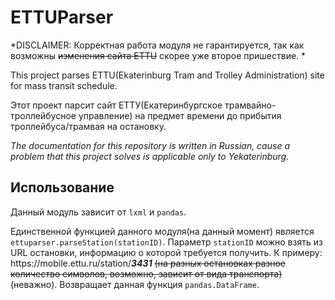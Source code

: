 # ETTUParser

*DISCLAIMER: Корректная работа модуля не гарантируется, так как возможны ~~изменения сайта ETTU~~ скорее уже второе пришествие. *

This project parses ETTU(Ekaterinburg Tram and Trolley Administration) site for mass transit schedule. 

Этот проект парсит сайт ЕТТУ(Екатеринбургское трамвайно-троллейбусное управление) на предмет времени до прибытия троллейбуса/трамвая на остановку.

*The documentation for this repository is written in Russian, cause a problem that this project solves is applicable only to Yekaterinburg.*

## Использование
Данный модуль зависит от `lxml` и `pandas`.

Единственной функцией данного модуля(на данный момент) является `ettuparser.parseStation(stationID)`. Параметр `stationID` можно взять из URL остановки, информацию о которой требуется получить. К примеру: ht<span>tps://</span>mobile.ettu.ru/station/***3431*** ~~(на разных остановках разное количество символов, возможно, зависит от вида транспорта)~~ (неважно). Возвращает данная функция `pandas.DataFrame`.
